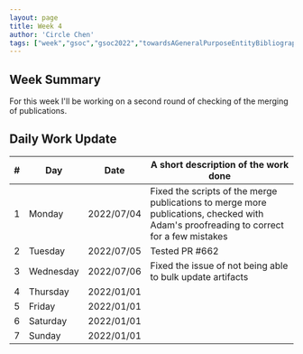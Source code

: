 ```yaml
---
layout: page
title: Week 4
author: 'Circle Chen'
tags: ["week","gsoc","gsoc2022","towardsAGeneralPurposeEntityBibliographyLinkingSystem","week#4","eval#1"]
---
```


## Week Summary

For this week I'll be working on a second round of checking of the merging of publications.

## Daily Work Update

|\#|Day|Date|A short description of the work done|  
|---	|---	|---	|---	|  
|1   	| Monday 	|   2022/07/04	| Fixed the scripts of the merge publications to merge more publications, checked with Adam's proofreading to correct for a few mistakes |  
|2   	| Tuesday  	|   2022/07/05	| Tested PR #662 |  
|3   	| Wednesday |  2022/07/06 	| Fixed the issue of not being able to bulk update artifacts |  
|4   	| Thursday  |   2022/01/01	|  |  
|5   	| Friday  	|   2022/01/01	|  |  
|6   	| Saturday  |  2022/01/01	|  |  
|7   	| Sunday  	|   2022/01/01	|  |  
